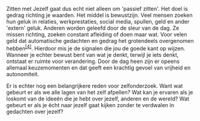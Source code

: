 Zitten met Jezelf gaat dus echt niet alleen om 'passief zitten'. Het doel is gedrag richting je waarden. Het middel is bewustzijn. Veel mensen zoeken hun geluk in relaties, werkprestaties, social media, spullen, geld en ander 'extern' geluk. Anderen worden geleefd door de sleur van de dag. Ze missen richting, zoeken constant afleiding of doen maar wat. Voor velen geld dat automatische gedachten en gedrag het grotendeels overgenomen hebben<sup class="footnote-ref"><a href="#bassie4" id="adriaan4">[4]</a></sup>. Hierdoor mis je de signalen die jou de goede kant op wijzen. Wanneer je echter bewust bent van wat je denkt, terwijl je iets denkt, ontstaat er ruimte voor verandering. Door de dag heen zijn er opeens allemaal keuzemomenten en dat geeft een krachtig gevoel van vrijheid en autonomiteit. 

Er is echter nog een belangrijkere reden voor zelfonderzoek. Want wat gebeurt er als we alle lagen van het zelf afpellen? Wat kan je ervaren als je loskomt van de ideeën die je hebt over jezelf, anderen en de wereld? Wat gebeurt er als je écht naar jezelf gaat kijken zonder te verdwalen in gedachten over jezelf?
